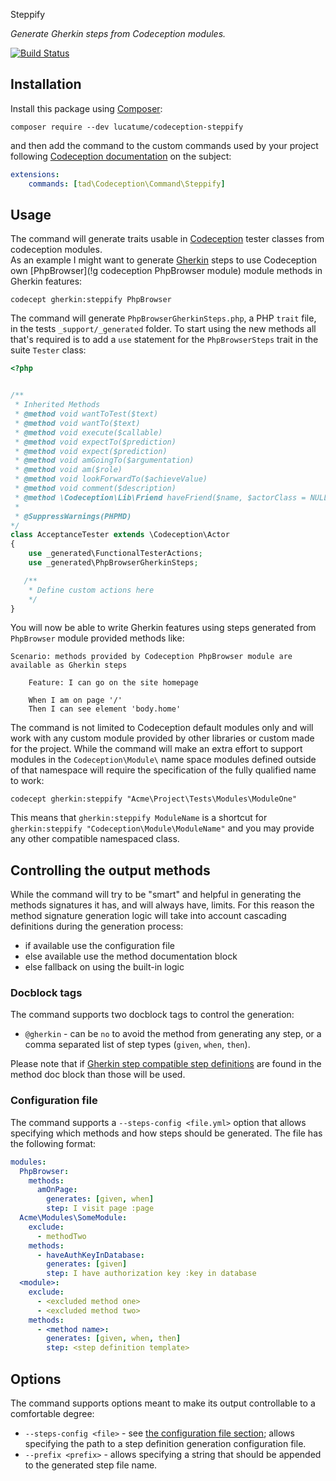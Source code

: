 Steppify

*Generate Gherkin steps from Codeception modules.*

[![Build Status](https://travis-ci.org/lucatume/codeception-steppify.svg?branch=master)](https://travis-ci.org/lucatume/codeception-steppify)

## Installation
Install this package using [Composer](https://getcomposer.org/):

```shell
composer require --dev lucatume/codeception-steppify
```

and then add the command to the custom commands used by your project following [Codeception documentation](http://codeception.com/docs/08-Customization#Custom-Commands) on the subject:

```yaml
extensions:
    commands: [tad\Codeception\Command\Steppify]
```

## Usage
The command will generate traits usable in [Codeception](http://codeception.com/ "Codeception - BDD-style PHP testing.") tester classes from codeception modules.  
As an example I might want to generate [Gherkin](!g) steps to use Codeception own [PhpBrowser](!g codeception PhpBrowser module) module methods in Gherkin features:

```
codecept gherkin:steppify PhpBrowser
```

The command will generate `PhpBrowserGherkinSteps.php`, a PHP `trait` file, in the tests `_support/_generated` folder.
To start using the new methods all that's required is to add a `use` statement for the `PhpBrowserSteps` trait in the suite `Tester` class:

```php
<?php


/**
 * Inherited Methods
 * @method void wantToTest($text)
 * @method void wantTo($text)
 * @method void execute($callable)
 * @method void expectTo($prediction)
 * @method void expect($prediction)
 * @method void amGoingTo($argumentation)
 * @method void am($role)
 * @method void lookForwardTo($achieveValue)
 * @method void comment($description)
 * @method \Codeception\Lib\Friend haveFriend($name, $actorClass = NULL)
 *
 * @SuppressWarnings(PHPMD)
*/
class AcceptanceTester extends \Codeception\Actor
{
    use _generated\FunctionalTesterActions;
    use _generated\PhpBrowserGherkinSteps;

   /**
    * Define custom actions here
    */
}

```

You will now be able to write Gherkin features using steps generated from `PhpBrowser` module provided methods like:

```gherkin
Scenario: methods provided by Codeception PhpBrowser module are available as Gherkin steps

    Feature: I can go on the site homepage

    When I am on page '/'
    Then I can see element 'body.home'
```

The command is not limited to Codeception default modules only and will work with any custom module provided by other libraries or custom made for the project.
While the command will make an extra effort to support modules in the `Codeception\Module\` name space modules defined outside of that namespace will require the specification of the fully qualified name to work:

```shell
codecept gherkin:steppify "Acme\Project\Tests\Modules\ModuleOne"
```

This means that ```gherkin:steppify ModuleName``` is a shortcut for ```gherkin:steppify "Codeception\Module\ModuleName"``` and you may provide any other compatible namespaced class.

## Controlling the output methods

While the command will try to be "smart" and helpful in generating the methods signatures it has, and will always have, limits.
For this reason the method signature generation logic will take into account cascading definitions during the generation process:

* if available use the configuration file
* else available use the method documentation block
* else fallback on using the built-in logic

### Docblock tags
The command supports two docblock tags to control the generation:

* `@gherkin` - can be `no` to avoid the method from generating any step, or a comma separated list of step types (`given`, `when`, `then`).

Please note that if [Gherkin step compatible step definitions](http://codeception.com/docs/07-BDD#Step-Definitions) are found in the method doc block than those will be used.

### Configuration file
The command supports a `--steps-config <file.yml>` option that allows specifying which methods and how steps should be generated.
The file has the following format:

```yaml
modules:
  PhpBrowser:
    methods:
      amOnPage:
        generates: [given, when]
        step: I visit page :page
  Acme\Modules\SomeModule:
    exclude:
      - methodTwo
    methods:
      - haveAuthKeyInDatabase:
        generates: [given]
        step: I have authorization key :key in database
  <module>:
    exclude:
      - <excluded method one>
      - <excluded method two>
    methods:
      - <method name>:
        generates: [given, when, then]
        step: <step definition template>
```

## Options
The command supports options meant to make its output controllable to a comfortable degree:

* `--steps-config <file>` - see [the configuration file section](#configuration-file); allows specifying the path to a step definition generation configuration file.
* `--prefix <prefix>` - allows specifying a string that should be appended to the generated step file name.

